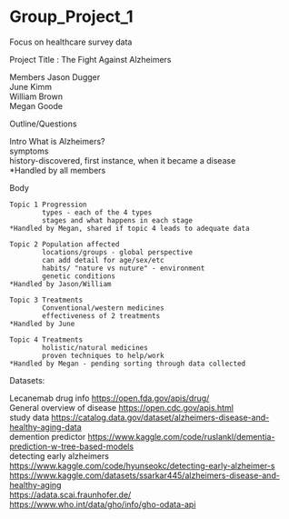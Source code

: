 # Group_Project_1 
Focus on healthcare survey data

Project Title : 	The Fight Against Alzheimers				
					
Members	
    Jason Dugger				
	June Kimm				
	William Brown				
	Megan Goode				
					
Outline/Questions	

Intro 	What is Alzheimers?		
		    symptoms			
		    history-discovered, first instance, when it became a disease			
	*Handled by all members				
					
Body		
		
	Topic 1	Progression			
			types - each of the 4 types		
			stages and what happens in each stage	
    *Handled by Megan, shared if topic 4 leads to adequate data		
					
	Topic 2	Population affected			
			locations/groups - global perspective		
			can add detail for age/sex/etc		
			habits/ "nature vs nuture" - environment		
			genetic conditions		
    *Handled by Jason/William

	Topic 3	Treatments 			
			Conventional/western medicines		
			effectiveness of 2 treatments		
	*Handled by June				
					
	Topic 4	Treatments 			
			holistic/natural medicines		
			proven techniques to help/work		
	*Handled by Megan - pending sorting through data collected

Datasets:	

Lecanemab drug info 	https://open.fda.gov/apis/drug/			
General overview of disease	https://open.cdc.gov/apis.html			
study data	https://catalog.data.gov/dataset/alzheimers-disease-and-healthy-aging-data			
demention predictor	https://www.kaggle.com/code/ruslankl/dementia-prediction-w-tree-based-models			
detecting early alzheimers	https://www.kaggle.com/code/hyunseokc/detecting-early-alzheimer-s			
		https://www.kaggle.com/datasets/ssarkar445/alzheimers-disease-and-healthy-aging			
		https://adata.scai.fraunhofer.de/			
		https://www.who.int/data/gho/info/gho-odata-api			
					
